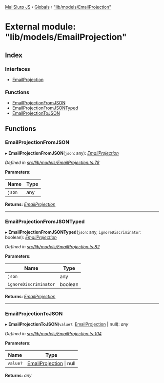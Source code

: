 [MailSlurp JS](../README.md) › [Globals](../globals.md) › ["lib/models/EmailProjection"](_lib_models_emailprojection_.md)

# External module: "lib/models/EmailProjection"

## Index

### Interfaces

* [EmailProjection](../interfaces/_lib_models_emailprojection_.emailprojection.md)

### Functions

* [EmailProjectionFromJSON](_lib_models_emailprojection_.md#emailprojectionfromjson)
* [EmailProjectionFromJSONTyped](_lib_models_emailprojection_.md#emailprojectionfromjsontyped)
* [EmailProjectionToJSON](_lib_models_emailprojection_.md#emailprojectiontojson)

## Functions

###  EmailProjectionFromJSON

▸ **EmailProjectionFromJSON**(`json`: any): *[EmailProjection](../interfaces/_lib_models_emailprojection_.emailprojection.md)*

*Defined in [src/lib/models/EmailProjection.ts:78](https://github.com/mailslurp/mailslurp-client-ts-js/blob/fc9510a/src/lib/models/EmailProjection.ts#L78)*

**Parameters:**

Name | Type |
------ | ------ |
`json` | any |

**Returns:** *[EmailProjection](../interfaces/_lib_models_emailprojection_.emailprojection.md)*

___

###  EmailProjectionFromJSONTyped

▸ **EmailProjectionFromJSONTyped**(`json`: any, `ignoreDiscriminator`: boolean): *[EmailProjection](../interfaces/_lib_models_emailprojection_.emailprojection.md)*

*Defined in [src/lib/models/EmailProjection.ts:82](https://github.com/mailslurp/mailslurp-client-ts-js/blob/fc9510a/src/lib/models/EmailProjection.ts#L82)*

**Parameters:**

Name | Type |
------ | ------ |
`json` | any |
`ignoreDiscriminator` | boolean |

**Returns:** *[EmailProjection](../interfaces/_lib_models_emailprojection_.emailprojection.md)*

___

###  EmailProjectionToJSON

▸ **EmailProjectionToJSON**(`value?`: [EmailProjection](../interfaces/_lib_models_emailprojection_.emailprojection.md) | null): *any*

*Defined in [src/lib/models/EmailProjection.ts:104](https://github.com/mailslurp/mailslurp-client-ts-js/blob/fc9510a/src/lib/models/EmailProjection.ts#L104)*

**Parameters:**

Name | Type |
------ | ------ |
`value?` | [EmailProjection](../interfaces/_lib_models_emailprojection_.emailprojection.md) &#124; null |

**Returns:** *any*
